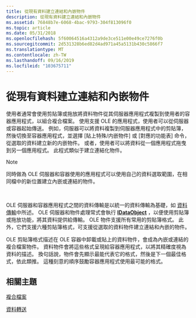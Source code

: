 ```yaml
---
title: 從現有資料建立連結和內嵌物件
description: 從現有資料建立連結和內嵌物件
ms.assetid: 76848b7e-6068-4bac-9793-304f813096f0
ms.topic: article
ms.date: 05/31/2018
ms.openlocfilehash: 5f60064516a4312a9de3ce511e00e49ce7276f0b
ms.sourcegitcommit: 2d531328b6ed82d4ad971a45a5131b430c5866f7
ms.translationtype: MT
ms.contentlocale: zh-TW
ms.lasthandoff: 09/16/2019
ms.locfileid: "103675711"
---
```

# <a name="creating-linked-and-embedded-objects-from-existing-data"></a>從現有資料建立連結和內嵌物件

使用者通常會使用剪貼簿或拖放將資料物件從其伺服器應用程式複製到使用者的容器應用程式，以組合複合檔案。 使用支援 OLE 的應用程式，使用者可以從伺服器或容器起始傳送。 例如，伺服器可以將資料複製到伺服器應用程式中的剪貼簿，然後切換至容器應用程式，並選擇 [貼上特殊/内嵌物件] 或 [對應的功能表] 命令，從選取的資料建立新的内嵌物件。 或者，使用者可以將資料從一個應用程式拖曳到另一個應用程式。 此程式類似于建立連結化物件。

> [!Note]  
> 同時做為 OLE 伺服器和容器使用的應用程式可以使用自己的資料選取範圍，在相同檔中的新位置建立內嵌或連結的物件。

 

OLE 伺服器和容器應用程式之間的資料傳輸是以統一的資料傳輸為基礎，如 [資料傳輸](data-transfer.md)中所述。 OLE 伺服器和物件處理常式會執行 [**IDataObject**](/windows/desktop/api/ObjIdl/nn-objidl-idataobject) ，以便使用剪貼簿或拖放功能，將其資料提供給傳輸。 OLE 物件支援所有常用的剪貼簿格式。 此外，它們支援六種剪貼簿格式，可支援從選取的資料物件建立連結和內嵌的物件。

OLE 剪貼簿格式描述在 OLE 容器中卸載或貼上的資料物件，會成為內嵌或連結的複合檔案物件。 資料物件會將這些格式呈現給容器應用程式，以將其精確度視為資料的描述。 換句話說，物件會先顯示最能代表它的格式，然後是下一個最佳格式，依此類推。 這種刻意的順序鼓勵容器應用程式使用最可能的格式。

## <a name="related-topics"></a>相關主題

<dl> <dt>

[複合檔案](compound-documents.md)
</dt> <dt>

[資料轉送](data-transfer.md)
</dt> </dl>

 

 




